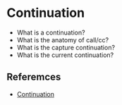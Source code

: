 # Continuation

- What is a continuation?
- What is the anatomy of call/cc?
- What is the capture continuation?
- What is the current continuation?

## Referemces

- [Continuation](https://righteous-guardian-68f.notion.site/Continuation-0a653cb3ebab474d8e14ccf5dc401693?pvs=4)